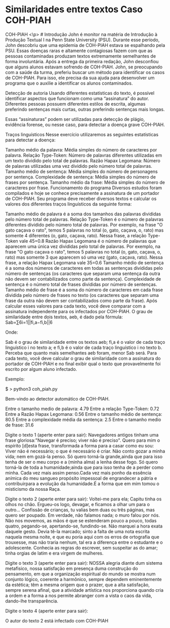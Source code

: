 # Similaridades entre textos Caso COH-PIAH
 <p>
   COH-PIAH
   <\p>
# Introdução
John é monitor na matéria de Introdução à Produção Textual I na Penn State University (PSU). Durante esse período, John descobriu que uma epidemia de COH-PIAH estava se espalhando pela PSU. Essas doenças raras e altamente contagiosas fazem com que as pessoas contaminadas produzam textos extremamente semelhantes de forma involuntária. Após a entrega da primeira redação, John desconfiou que alguns alunos estavam sofrendo de COH-PIAH. John, se preocupando com a saúde da turma, preferiu buscar um método para identificar os casos de COH-PIAH. Para isso, ele precisa da sua ajuda para desenvolver um programa que o auxilie a identificar os alunos contaminados.

Detecção de autoria
Usando diferentes estatísticas do texto, é possível identificar aspectos que funcionam como uma “assinatura” do autor. Diferentes pessoas possuem diferentes estilos de escrita, algumas preferindo sentenças mais curtas, outras preferindo sentenças mais longas.

Essas “assinaturas” podem ser utilizadas para detecção de plágio, evidência forense, ou nesse caso, para detectar a doença grave COH-PIAH.

Traços linguísticos
Nesse exercício utilizaremos as seguintes estatísticas para detectar a doença:

Tamanho médio da palavra: Média simples do número de caracteres por palavra.
Relação Type-Token: Número de palavras diferentes utilizadas em um texto dividido pelo total de palavras.
Razão Hapax Legomana: Número de palavras utilizadas uma vez dividido pelo número total de palavras.
Tamanho médio de sentença: Média simples do número de personagens por sentença.
Complexidade de sentença: Média simples do número de frases por sentença.
Tamanho médio da frase: Média simples do número de caracteres por frase.
Funcionamento do programa
Diversos estudos foram compilados e hoje se conhece precisamente a assinatura de um portador de COH-PIAH. Seu programa deve receber diversos textos e calcular os valores dos diferentes traços linguísticos da seguinte forma:

Tamanho médio de palavra é a soma dos tamanhos das palavras divididas pelo número total de palavras.
Relação Type-Token é o número de palavras diferentes dividido pelo número total de palavras. Por exemplo, na frase "O gato caçava o rato", temos 5 palavras no total (o, gato, caçava, o, rato) mas somente 4 diferentes (o, gato, caçava, rato). Nessa frase, a relação Type-Token vale 45=0.8
Razão Hapax Legomana é o número de palavras que aparecem uma única vez divididas pelo total de palavras. Por exemplo, na frase "O gato caçava o rato", temos 5 palavras no total (o, gato, caçava, o, rato) mas somente 3 que aparecem só uma vez (gato, caçava, rato). Nessa frase, a relação Hapax Legomana vale 35=0.6
Tamanho médio de sentença é a soma dos números de caracteres em todas as sentenças divididas pelo número de sentenças (os caracteres que separam uma sentença da outra não devem ser contabilizados como parte da sentença).
Complexidade de sentença é o número total de frases divididas por número de sentenças.
Tamanho médio de frase é a soma do número de caracteres em cada frase dividida pelo número de frases no texto (os caracteres que separam uma frase da outra não devem ser contabilizados como parte da frase). Após calcular esses valores para cada texto, você deve comparar com a assinatura independente para os infectados por COH-PIAH. O grau de similaridade entre dois textos, aeb, é dado pela fórmula:
Sab=∑6i=1||fi,a−fi,b||6

Onde:

Sab é o grau de similaridade entre os textos aeb;
fi,a é o valor de cada traço linguístico i no texto a; e
fi,b é o valor de cada traço linguístico i no texto b.
Perceba que quanto mais semelhantes aeb foram, menor Sab será. Para cada texto, você deve calcular o grau de similaridade com a assinatura do portador de COH-PIAH e no final exibir qual o texto que provavelmente foi escrito por algum aluno infectado.

Exemplo:

$ > python3 coh_piah.py

Bem-vindo ao detector automático de COH-PIAH.


Entre o tamanho medio de palavra: 4.79
Entre a relação Type-Token: 0.72
Entre a Razão Hapax Legomana: 0.56
Entre o tamanho médio de sentença: 80.5
Entre a complexidade média da sentença: 2.5
Entre o tamanho medio de frase: 31.6

Digite o texto 1 (aperte enter para sair): Navegadores antigos tinham uma frase gloriosa:"Navegar é preciso; viver não é preciso". Quero para mim o espírito [d]esta frase, transformada a forma para a casar como eu sou: Viver não é necessário; o que é necessário é criar. Não conto gozar a minha vida; nem em gozá-la penso. Só quero torná-la grande,ainda que para isso tenha de ser o meu corpo e a (minha alma) a lenha desse fogo. Só quero torná-la de toda a humanidade;ainda que para isso tenha de a perder como minha. Cada vez mais assim penso.Cada vez mais ponho da essência anímica do meu sangueo propósito impessoal de engrandecer a pátria e contribuirpara a evolução da humanidade.É a forma que em mim tomou o misticismo da nossa Raça.

Digite o texto 2 (aperte enter para sair): Voltei-me para ela; Capitu tinha os olhos no chão. Ergueu-os logo, devagar, e ficamos a olhar um para o outro... Confissão de crianças, tu valias bem duas ou três páginas, mas quero ser poupado. Em verdade, não falamos nada; o muro falou por nós. Não nos movemos, as mãos é que se estenderam pouco a pouco, todas quatro, pegando-se, apertando-se, fundindo-se. Não marquei a hora exata daquele gesto. Devia tê-la marcado; sinto a falta de uma nota escrita naquela mesma noite, e que eu poria aqui com os erros de ortografia que trouxesse, mas não traria nenhum, tal era a diferença entre o estudante e o adolescente. Conhecia as regras do escrever, sem suspeitar as do amar; tinha orgias de latim e era virgem de mulheres. 

Digite o texto 3 (aperte enter para sair): NOSSA alegria diante dum sistema metafisico, nossa satisfação em presença duma construção do pensamento, em que a organização espiritual do mundo se mostra num conjunto lógico, coerente a harmônico, sempre dependem eminentemente da estética; têm a mesma origem que o prazer, que a alta satisfação, sempre serena afinal, que a atividade artística nos proporciona quando cria a ordem e a forma a nos permite abranger com a vista o caos da vida, dando-lhe transparência.

Digite o texto 4 (aperte enter para sair):

O autor do texto 2 está infectado com COH-PIAH

